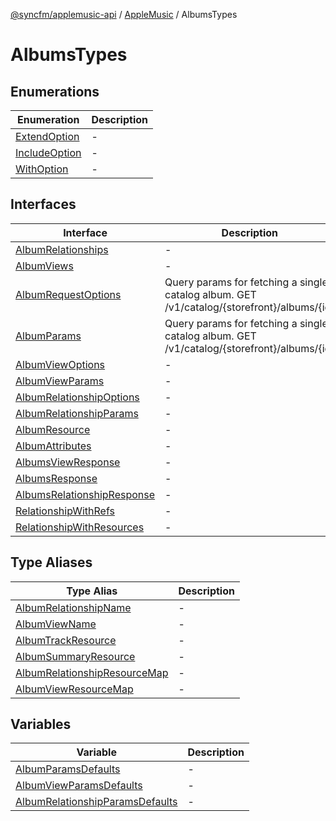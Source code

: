 [@syncfm/applemusic-api](../../../../../globals.md) / [AppleMusic](../../index.md) / AlbumsTypes

# AlbumsTypes

## Enumerations

| Enumeration | Description |
| ------ | ------ |
| [ExtendOption](enumerations/ExtendOption.md) | - |
| [IncludeOption](enumerations/IncludeOption.md) | - |
| [WithOption](enumerations/WithOption.md) | - |

## Interfaces

| Interface | Description |
| ------ | ------ |
| [AlbumRelationships](interfaces/AlbumRelationships.md) | - |
| [AlbumViews](interfaces/AlbumViews.md) | - |
| [AlbumRequestOptions](interfaces/AlbumRequestOptions.md) | Query params for fetching a single catalog album. GET /v1/catalog/{storefront}/albums/{id} |
| [AlbumParams](interfaces/AlbumParams.md) | Query params for fetching a single catalog album. GET /v1/catalog/{storefront}/albums/{id} |
| [AlbumViewOptions](interfaces/AlbumViewOptions.md) | - |
| [AlbumViewParams](interfaces/AlbumViewParams.md) | - |
| [AlbumRelationshipOptions](interfaces/AlbumRelationshipOptions.md) | - |
| [AlbumRelationshipParams](interfaces/AlbumRelationshipParams.md) | - |
| [AlbumResource](interfaces/AlbumResource.md) | - |
| [AlbumAttributes](interfaces/AlbumAttributes.md) | - |
| [AlbumsViewResponse](interfaces/AlbumsViewResponse.md) | - |
| [AlbumsResponse](interfaces/AlbumsResponse.md) | - |
| [AlbumsRelationshipResponse](interfaces/AlbumsRelationshipResponse.md) | - |
| [RelationshipWithRefs](interfaces/RelationshipWithRefs.md) | - |
| [RelationshipWithResources](interfaces/RelationshipWithResources.md) | - |

## Type Aliases

| Type Alias | Description |
| ------ | ------ |
| [AlbumRelationshipName](type-aliases/AlbumRelationshipName.md) | - |
| [AlbumViewName](type-aliases/AlbumViewName.md) | - |
| [AlbumTrackResource](type-aliases/AlbumTrackResource.md) | - |
| [AlbumSummaryResource](type-aliases/AlbumSummaryResource.md) | - |
| [AlbumRelationshipResourceMap](type-aliases/AlbumRelationshipResourceMap.md) | - |
| [AlbumViewResourceMap](type-aliases/AlbumViewResourceMap.md) | - |

## Variables

| Variable | Description |
| ------ | ------ |
| [AlbumParamsDefaults](variables/AlbumParamsDefaults.md) | - |
| [AlbumViewParamsDefaults](variables/AlbumViewParamsDefaults.md) | - |
| [AlbumRelationshipParamsDefaults](variables/AlbumRelationshipParamsDefaults.md) | - |
